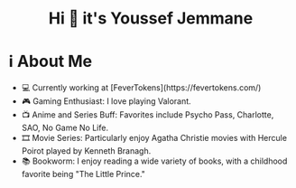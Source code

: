 <h1 align="center">Hi 👋 it's Youssef Jemmane</h1>

<h1> ℹ️ About Me </h1>
<ul>
  <li>💻 Currently working at [FeverTokens](https://fevertokens.com/)</li>
  <li>🎮 Gaming Enthusiast: I love playing Valorant.</li>
  <li>📺 Anime and Series Buff: Favorites include Psycho Pass, Charlotte, SAO, No Game No Life.</li>
  <li>🎞️ Movie Series: Particularly enjoy Agatha Christie movies with Hercule Poirot played by Kenneth Branagh.</li>
  <li>📚 Bookworm: I enjoy reading a wide variety of books, with a childhood favorite being "The Little Prince."</li>
</ul>

